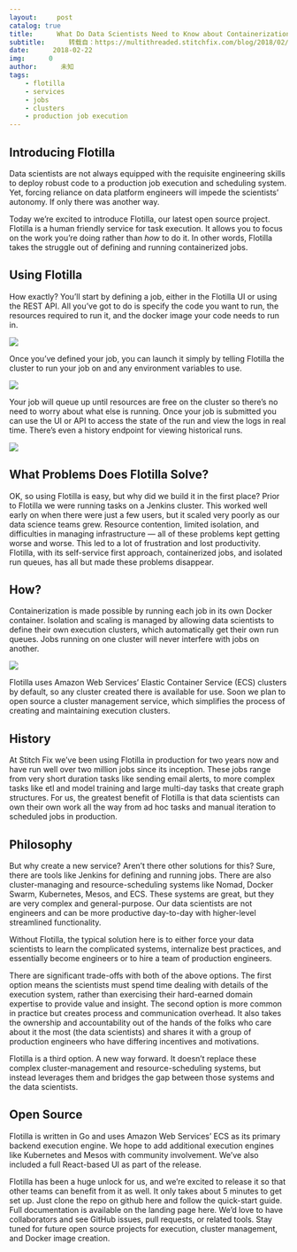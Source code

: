 ```yaml
---
layout:     post
catalog: true
title:      What Do Data Scientists Need to Know about Containerization? As Little as Possible.
subtitle:      转载自：https://multithreaded.stitchfix.com/blog/2018/02/22/flotilla/
date:      2018-02-22
img:      0
author:      未知
tags:
    - flotilla
    - services
    - jobs
    - clusters
    - production job execution
---
```


## Introducing Flotilla

Data scientists are not always equipped with the requisite engineering skills to deploy robust code to a production job execution and scheduling system. Yet, forcing reliance on data platform engineers will impede the scientists’ autonomy. If only there was another way.

Today we’re excited to introduce Flotilla, our latest open source project. Flotilla is a human friendly service for task execution. It allows you to focus on the work you’re doing rather than *how* to do it. In other words, Flotilla takes the struggle out of defining and running containerized jobs.

## Using Flotilla

How exactly? You’ll start by defining a job, either in the Flotilla UI or using the REST API. All you’ve got to do is specify the code you want to run, the resources required to run it, and the docker image your code needs to run in.

![](https://multithreaded.stitchfix.com/assets/posts/2018-02-22-flotilla/image1.png)


Once you’ve defined your job, you can launch it simply by telling Flotilla the cluster to run your job on and any environment variables to use.

![](https://multithreaded.stitchfix.com/assets/posts/2018-02-22-flotilla/image2.png)


Your job will queue up until resources are free on the cluster so there’s no need to worry about what else is running. Once your job is submitted you can use the UI or API to access the state of the run and view the logs in real time. There’s even a history endpoint for viewing historical runs.

![](https://multithreaded.stitchfix.com/assets/posts/2018-02-22-flotilla/image3.png)


## What Problems Does Flotilla Solve?

OK, so using Flotilla is easy, but why did we build it in the first place? Prior to Flotilla we were running tasks on a Jenkins cluster. This worked well early on when there were just a few users, but it scaled very poorly as our data science teams grew. Resource contention, limited isolation, and difficulties in managing infrastructure — all of these problems kept getting worse and worse. This led to a lot of frustration and lost productivity. Flotilla, with its self-service first approach, containerized jobs, and isolated run queues, has all but made these problems disappear.

## How?

Containerization is made possible by running each job in its own Docker container. Isolation and scaling is managed by allowing data scientists to define their own execution clusters, which automatically get their own run queues. Jobs running on one cluster will never interfere with jobs on another.

![](https://multithreaded.stitchfix.com/assets/posts/2018-02-22-flotilla/flotilla.png)


Flotilla uses Amazon Web Services’ Elastic Container Service (ECS) clusters by default, so any cluster created there is available for use. Soon we plan to open source a cluster management service, which simplifies the process of creating and maintaining execution clusters.

## History

At Stitch Fix we’ve been using Flotilla in production for two years now and have run well over two million jobs since its inception. These jobs range from very short duration tasks like sending email alerts, to more complex tasks like etl and model training and large multi-day tasks that create graph structures. For us, the greatest benefit of Flotilla is that data scientists can own their own work all the way from ad hoc tasks and manual iteration to scheduled jobs in production.

## Philosophy

But why create a new service? Aren’t there other solutions for this? Sure, there are tools like Jenkins for defining and running jobs. There are also cluster-managing and resource-scheduling systems like Nomad, Docker Swarm, Kubernetes, Mesos, and ECS. These systems are great, but they are very complex and general-purpose. Our data scientists are not engineers and can be more productive day-to-day with higher-level streamlined functionality.

Without Flotilla, the typical solution here is to either force your data scientists to learn the complicated systems, internalize best practices, and essentially become engineers or to hire a team of production engineers.

There are significant trade-offs with both of the above options. The first option means the scientists must spend time dealing with details of the execution system, rather than exercising their hard-earned domain expertise to provide value and insight. The second option is more common in practice but creates process and communication overhead. It also takes the ownership and accountability out of the hands of the folks who care about it the most (the data scientists) and shares it with a group of production engineers who have differing incentives and motivations.

Flotilla is a third option. A new way forward. It doesn’t replace these complex cluster-management and resource-scheduling systems, but instead leverages them and bridges the gap between those systems and the data scientists.

## Open Source

Flotilla is written in Go and uses Amazon Web Services’ ECS as its primary backend execution engine. We hope to add additional execution engines like Kubernetes and Mesos with community involvement. We’ve also included a full React-based UI as part of the release.

Flotilla has been a huge unlock for us, and we’re excited to release it so that other teams can benefit from it as well. It only takes about 5 minutes to get set up. Just clone the repo on github here and follow the quick-start guide. Full documentation is available on the landing page here. We’d love to have collaborators and see GitHub issues, pull requests, or related tools. Stay tuned for future open source projects for execution, cluster management, and Docker image creation.
